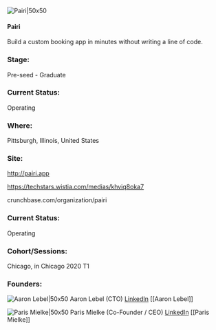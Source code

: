 

![Pairi|50x50](https://apimg.techstars.com/connect/images/image_files/5e2ccb67a36c11304f0001b5/original/pairi_logo_bottom_large.png)

#### Pairi
Build a custom booking app in minutes without writing a line of code.

### Stage: 
Pre-seed - Graduate 

### Current Status: 
Operating

### Where:
Pittsburgh, Illinois, United States

### Site:
http://pairi.app

https://techstars.wistia.com/medias/khviq8oka7

crunchbase.com/organization/pairi

### Current Status: 
Operating

### Cohort/Sessions: 
Chicago, in Chicago 2020 T1

### Founders: 

![Aaron Lebel|50x50](https://apimg.techstars.com/connect/images/image_files/5e2da54a34a60d7d79000134/original/IMG_0389.JPG) Aaron Lebel (CTO) [LinkedIn](https://linkedin.com/in/alebml) [[Aaron Lebel]]

![Paris Mielke|50x50](https://apimg.techstars.com/connect/images/image_files/5e2cbbaa34a60d7d79000127/original/paris-mielke-web.jpg) Paris Mielke (Co-Founder / CEO) [LinkedIn](https://linkedin.com/in/paris-mielke-b9abb2118) [[Paris Mielke]]


